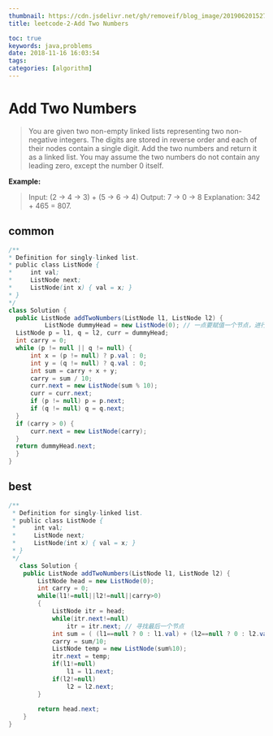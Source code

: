 ```yaml
---
thumbnail: https://cdn.jsdelivr.net/gh/removeif/blog_image/20190620152744.png
title: leetcode-2-Add Two Numbers

toc: true
keywords: java,problems
date: 2018-11-16 16:03:54
tags: 
categories: [algorithm]
---
```

# Add Two Numbers

>You are given two non-empty linked lists representing two non-negative integers. The digits are stored in reverse order and each of their nodes contain a single digit. Add the two numbers and return it as a linked list.
 You may assume the two numbers do not contain any leading zero, except the number 0 itself.
 <!-- more -->
 **Example:**
 >Input: (2 -> 4 -> 3) + (5 -> 6 -> 4)
  Output: 7 -> 0 -> 8
  Explanation: 342 + 465 = 807.
  
## common 
  ```java
/**
 * Definition for singly-linked list.
 * public class ListNode {
 *     int val;
 *     ListNode next;
 *     ListNode(int x) { val = x; }
 * }
 */
class Solution {
    public ListNode addTwoNumbers(ListNode l1, ListNode l2) {
            ListNode dummyHead = new ListNode(0); // 一点要赋值一个节点，进行操作
    ListNode p = l1, q = l2, curr = dummyHead;
    int carry = 0;
    while (p != null || q != null) {
        int x = (p != null) ? p.val : 0;
        int y = (q != null) ? q.val : 0;
        int sum = carry + x + y;
        carry = sum / 10;
        curr.next = new ListNode(sum % 10);
        curr = curr.next;
        if (p != null) p = p.next;
        if (q != null) q = q.next;
    }
    if (carry > 0) {
        curr.next = new ListNode(carry);
    }
    return dummyHead.next;
    }
}
```
## best
```java
/**
 * Definition for singly-linked list.
 * public class ListNode {
 *     int val;
 *     ListNode next;
 *     ListNode(int x) { val = x; }
 * }
 */
   class Solution {
    public ListNode addTwoNumbers(ListNode l1, ListNode l2) {
        ListNode head = new ListNode(0);
        int carry = 0;
        while(l1!=null||l2!=null||carry>0)
        {
            ListNode itr = head;
            while(itr.next!=null)
                itr = itr.next; // 寻找最后一个节点
            int sum = ( (l1==null ? 0 : l1.val) + (l2==null ? 0 : l2.val) + carry);
            carry = sum/10;
            ListNode temp = new ListNode(sum%10);
            itr.next = temp;
            if(l1!=null)
                l1 = l1.next;
            if(l2!=null)
                l2 = l2.next;
        }
        
        return head.next;
    }
}
```